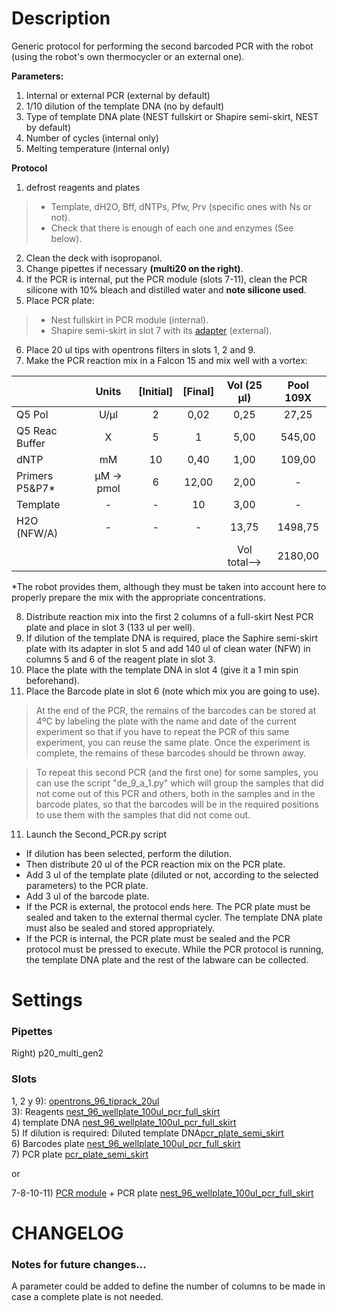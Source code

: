 Description
=

Generic protocol for performing the second barcoded PCR with the robot (using the robot's own thermocycler or an external one).

**Parameters:**

1. Internal or external PCR (external by default)
2. 1/10 dilution of the template DNA (no by default)
3. Type of template DNA plate (NEST fullskirt or Shapire semi-skirt, NEST by default)
4. Number of cycles (internal only)
5. Melting temperature (internal only)

**Protocol**

1. defrost reagents and plates
> - Template, dH2O, Bff, dNTPs, Pfw, Prv (specific ones with Ns or not). 
> - Check that there is enough of each one and enzymes (See below). 
2. Clean the deck with isopropanol. 
3. Change pipettes if necessary **(multi20 on the right)**. 
4. If the PCR is internal, put the PCR module (slots 7-11), clean the PCR silicone with 10% bleach and distilled water and **note silicone used**. 
5. Place PCR plate: 
> - Nest fullskirt in PCR module (internal). 
> - Shapire semi-skirt in slot 7 with its [adapter](https://github.com/microenvgen/OT2/blob/426f8d04e7917903d9d31d308ecbcd8541383280/custom_labware/pcr_plate_semi_skirt.md) (external). 
6. Place 20 ul tips with opentrons filters in slots 1, 2 and 9. 
7. Make the PCR reaction mix in a Falcon 15 and mix well with a vortex:

|                   |  Units     | [Initial] | [Final] |  Vol (25 µl) | Pool 109X |
|-------------------|:----------:|:---------:|:-------:|:------------:|:---------:|
| Q5 Pol            |    U/µl    |     2     |   0,02  |     0,25     |   27,25   |
| Q5 Reac Buffer    |      X     |     5     |    1    |     5,00     |   545,00  |
| dNTP              |     mM     |     10    |   0,40  |     1,00     |   109,00  |
| Primers   P5&P7*  | µM -> pmol |     6     |  12,00  |     2,00     |     -     |
| Template          |      -     |     -     |    10   |     3,00     |     -     |
| H2O (NFW/A)       |      -     |     -     |    -    |     13,75    |  1498,75  |
|                   |            |           |         | Vol total--> |  2180,00  |
*The robot provides them, although they must be taken into account here to properly prepare the mix with the appropriate concentrations.

8. Distribute reaction mix into the first 2 columns of a full-skirt Nest PCR plate and place in slot 3 (133 ul per well). 
9. If dilution of the template DNA is required, place the Saphire semi-skirt plate with its adapter in slot 5 and add 140 ul of clean water (NFW) in columns 5 and 6 of the reagent plate in slot 3. 
10. Place the plate with the template DNA in slot 4 (give it a 1 min spin beforehand). 
11. Place the Barcode plate in slot 6 (note which mix you are going to use). 
> At the end of the PCR, the remains of the barcodes can be stored at 4ºC by labeling the plate with the name and date of the current experiment so that if you have to repeat the PCR of this same experiment, you can reuse the same plate. Once the experiment is complete, the remains of these barcodes should be thrown away.


> To repeat this second PCR (and the first one) for some samples, you can use the script "de_9_a_1.py" which will group the samples that did not come out of this PCR and others, both in the samples and in the barcode plates, so that the barcodes will be in the required positions to use them with the samples that did not come out. 
11. Launch the Second_PCR.py script
- If dilution has been selected, perform the dilution. 
- Then distribute 20 ul of the PCR reaction mix on the PCR plate. 
- Add 3 ul of the template plate (diluted or not, according to the selected parameters) to the PCR plate. 
- Add 3 ul of the barcode plate. 
- If the PCR is external, the protocol ends here. The PCR plate must be sealed and taken to the external thermal cycler. The template DNA plate must also be sealed and stored appropriately. 
- If the PCR is internal, the PCR plate must be sealed and the PCR protocol must be pressed to execute. While the PCR protocol is running, the template DNA plate and the rest of the labware can be collected.

Settings
= 

### Pipettes

Right\) p20_multi_gen2  

### Slots

1, 2 y 9): [opentrons_96_tiprack_20ul](https://opentrons.com/products/opentrons-20-l-tips-160-racks-800-refills?sku=999-00007)  
3): Reagents [nest_96_wellplate_100ul_pcr_full_skirt](https://labware.opentrons.com/#/?loadName=nest_96_wellplate_100ul_pcr_full_skirt)  
4) template DNA [nest_96_wellplate_100ul_pcr_full_skirt](https://labware.opentrons.com/#/?loadName=nest_96_wellplate_100ul_pcr_full_skirt)  
5) If dilution is required: Diluted template DNA[pcr_plate_semi_skirt](https://github.com/microenvgen/OT2/blob/426f8d04e7917903d9d31d308ecbcd8541383280/custom_labware/pcr_plate_semi_skirt.md)  
6) Barcodes plate [nest_96_wellplate_100ul_pcr_full_skirt](https://labware.opentrons.com/#/?loadName=nest_96_wellplate_100ul_pcr_full_skirt)  
7) PCR plate [pcr_plate_semi_skirt](https://github.com/microenvgen/OT2/blob/426f8d04e7917903d9d31d308ecbcd8541383280/custom_labware/pcr_plate_semi_skirt.md)  

or

7-8-10-11) [PCR module](https://opentrons.com/products/modules/thermocycler/) + PCR plate [nest_96_wellplate_100ul_pcr_full_skirt](https://labware.opentrons.com/nest_96_wellplate_100ul_pcr_full_skirt?category=wellPlate&manufacturer=NEST)  

CHANGELOG
=

### Notes for future changes...

A parameter could be added to define the number of columns to be made in case a complete plate is not needed.